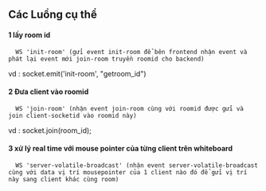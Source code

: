 
## Các Luồng cụ thể

#### 1 lấy room id

```ws
  WS 'init-room' (gửi event init-room để bên frontend nhận event và phát lại event mới join-room truyền roomid cho backend)
```
vd : socket.emit('init-room', "getroom_id")


#### 2 Đưa client vào roomid 

```ws
  WS 'join-room' (nhận event join-room cùng với roomid được gửi và join client-socketid vào roomid này)
```
vd : socket.join(room_id);

#### 3 xử lý real time với mouse pointer của từng client trên whiteboard
```ws
  WS 'server-volatile-broadcast' (nhận event server-volatile-broadcast cùng với data vị trí mousepointer của 1 client nào đó để gửi vị trí này sang client khác cùng room)
```



